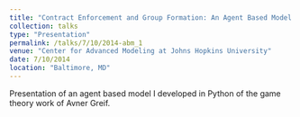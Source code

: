```yaml
---
title: "Contract Enforcement and Group Formation: An Agent Based Model of the Maghribi Traders"
collection: talks
type: "Presentation"
permalink: /talks/7/10/2014-abm_1
venue: "Center for Advanced Modeling at Johns Hopkins University"
date: 7/10/2014
location: "Baltimore, MD"
---
```


Presentation of an agent based model I developed in Python of the game theory work of Avner Greif.
